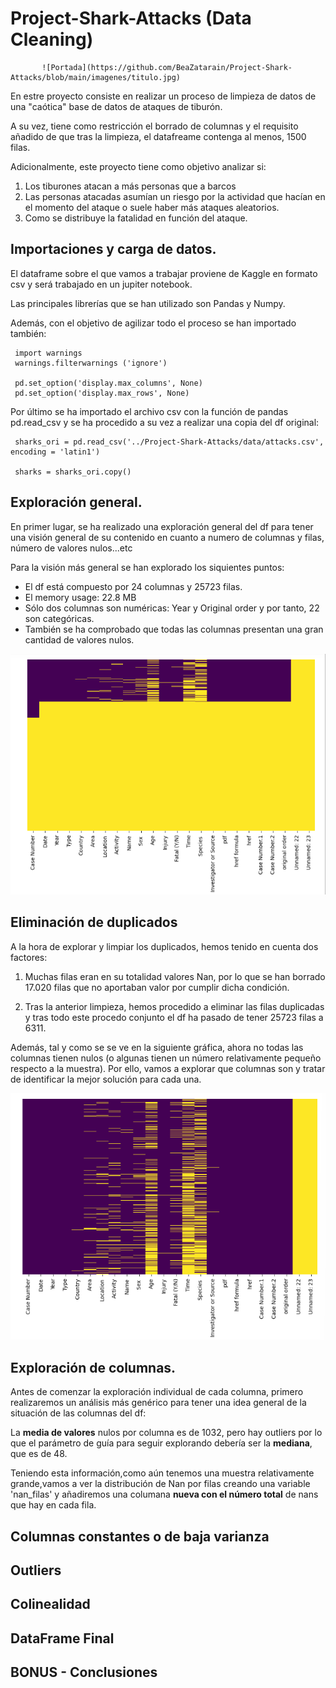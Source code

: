 # Project-Shark-Attacks (Data Cleaning)

           ![Portada](https://github.com/BeaZatarain/Project-Shark-Attacks/blob/main/imagenes/titulo.jpg)



En estre proyecto consiste en realizar un proceso de limpieza de datos de una "caótica" base de datos de ataques de tiburón. 

A su vez, tiene como restricción el borrado de columnas y el requisito añadido de que tras la limpieza, el datafreame contenga al menos, 1500 filas. 

Adicionalmente, este proyecto tiene como objetivo analizar si:
 1. Los tiburones atacan a más personas que a barcos 
 2. Las personas atacadas asumían un riesgo por la actividad que hacían en     el momento del ataque o suele haber más ataques aleatorios.
 3. Como se distribuye la fatalidad en función del ataque.


## Importaciones y carga de datos.

El dataframe sobre el que vamos a trabajar proviene de Kaggle en formato csv y será trabajado en un jupiter notebook. 

Las principales librerías que se han utilizado son Pandas y Numpy.

Además, con el objetivo de agilizar todo el proceso se han importado también:

     import warnings
     warnings.filterwarnings ('ignore')

     pd.set_option('display.max_columns', None)
     pd.set_option('display.max_rows', None)
     
Por último se ha importado el archivo csv con la función de pandas pd.read_csv y se ha procedido a su vez a realizar una copia del df original:

     sharks_ori = pd.read_csv('../Project-Shark-Attacks/data/attacks.csv',      encoding = 'latin1')

     sharks = sharks_ori.copy()


## Exploración general.

En primer lugar, se ha realizado una exploración general del df para tener una visión general de su contenido en cuanto a numero de columnas y filas, número de valores nulos...etc

Para la visión más general se han explorado los siquientes puntos:

 - El df está compuesto por 24 columnas y 25723 filas.
 - El memory usage: 22.8 MB
 - Sólo dos columnas son numéricas: Year y Original order y por tanto, 22 son categóricas.
 - También se ha comprobado que todas las columnas presentan una gran cantidad de valores nulos.
 
![gráfica 1 nan](https://github.com/BeaZatarain/Project-Shark-Attacks/blob/main/imagenes/grafica_nan1.png)
   
   
     

     
     




## Eliminación de duplicados

A la hora de explorar y limpiar los duplicados, hemos tenido en cuenta dos factores:

 1. Muchas filas eran en su totalidad valores Nan, por lo que se han borrado 17.020 filas que no aportaban valor por cumplir dicha condición.

 2. Tras la anterior limpieza, hemos procedido a eliminar las filas duplicadas y tras todo este procedo conjunto el df ha pasado de tener 25723 filas a 6311.
 
Además, tal y como se se ve en la siguiente gráfica, ahora no todas las columnas tienen nulos (o algunas tienen un número relativamente pequeño respecto a la muestra). Por ello, vamos a explorar que columnas son y tratar de identificar la mejor solución para cada una.

![gráfica 2 nan](https://github.com/BeaZatarain/Project-Shark-Attacks/blob/main/imagenes/grafica_nan2.png)


## Exploración de columnas.

Antes de comenzar la exploración individual de cada columna, primero realizaremos un análisis más genérico para tener una idea general de la situación de las columnas del df:

La **media de valores** nulos por columna es de 1032, pero hay outliers por lo que el parámetro de guía para seguir explorando debería ser la **mediana**, que es de 48.

Teniendo esta información,como aún tenemos una muestra relativamente grande,vamos a ver la distribución de Nan por filas creando una variable 'nan_filas' y añadiremos una columana **nueva con el número total** de nans que hay en cada fila.  





## Columnas constantes o de baja varianza

## Outliers

## Colinealidad

## DataFrame Final

## BONUS - Conclusiones